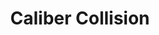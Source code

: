 ---
title: "Caliber Collision"
url: /fresno/caliber-collision-east-auto-center-drive/
shop: car repair
---